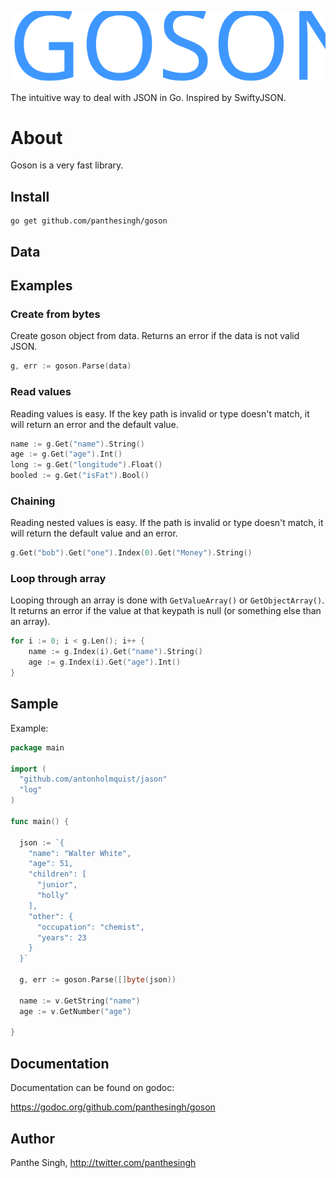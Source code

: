 ![logo](logo.svg "Goson")

The intuitive way to deal with JSON in Go. Inspired by SwiftyJSON.

# About
Goson is a very fast library.

## Install

```shell
go get github.com/panthesingh/goson
```

## Data

## Examples

### Create from bytes

Create goson object from data. Returns an error if the data is not valid JSON.

```go
g, err := goson.Parse(data)

```

### Read values

Reading values is easy. If the key path is invalid or type doesn't match, it will return an error and the default value.

```go
name := g.Get("name").String()
age := g.Get("age").Int()
long := g.Get("longitude").Float()
booled := g.Get("isFat").Bool()

```

### Chaining

Reading nested values is easy. If the path is invalid or type doesn't match, it will return the default value and an error.

```go
g.Get("bob").Get("one").Index(0).Get("Money").String()

```

### Loop through array

Looping through an array is done with `GetValueArray()` or `GetObjectArray()`. It returns an error if the value at that keypath is null (or something else than an array).

```go
for i := 0; i < g.Len(); i++ {
    name := g.Index(i).Get("name").String()
    age := g.Index(i).Get("age").Int()
}
```

## Sample

Example:

```go
package main

import (
  "github.com/antonholmquist/jason"
  "log"
)

func main() {

  json := `{
    "name": "Walter White",
    "age": 51,
    "children": [
      "junior",
      "holly"
    ],
    "other": {
      "occupation": "chemist",
      "years": 23
    }
  }`

  g, err := goson.Parse([]byte(json))

  name := v.GetString("name")
  age := v.GetNumber("age")

}

```

## Documentation

Documentation can be found on godoc:

https://godoc.org/github.com/panthesingh/goson

## Author

Panthe Singh, http://twitter.com/panthesingh
